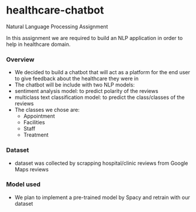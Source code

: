 # healthcare-chatbot
Natural Language Processing Assignment

In this assignment we are required to build an NLP application in order to help in healthcare domain.

### **Overview**
* We decided to build a chatbot that will act as a platform for the end user to give feedback about the healthcare they were in
* The chatbot will be include with two NLP models:
* sentiment analysis model: to predict polarity of the reviews
* multiclass text classification model: to predict the class/classes of the reviews
* The classes we chose are:
  * Appointment
  * Facilities
  * Staff
  * Treatment

### **Dataset**
* dataset was collected by scrapping hospital/clinic reviews from Google Maps reviews

### **Model used**
* We plan to implement a pre-trained model by Spacy and retrain with our dataset
